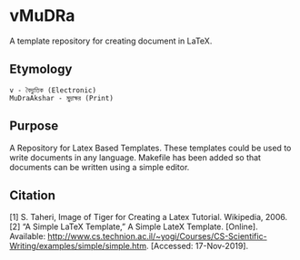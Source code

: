 # vMuDRa 

A template repository for creating document in LaTeX.

## Etymology
```
v - বৈদ্যুতিক (Electronic)
MuDraAkshar - মুদ্রাক্ষর (Print)  
```
## Purpose

A Repository for Latex Based Templates. These templates could be used to write documents in any language. Makefile has been added so that documents can be written using a simple editor.  


## Citation  

[1] S. Taheri, Image of Tiger for Creating a Latex Tutorial. Wikipedia, 2006.  
[2] “A Simple LaTeX Template,” A Simple LateX Template. [Online]. Available: http://www.cs.technion.ac.il/~yogi/Courses/CS-Scientific-Writing/examples/simple/simple.htm. [Accessed: 17-Nov-2019].
